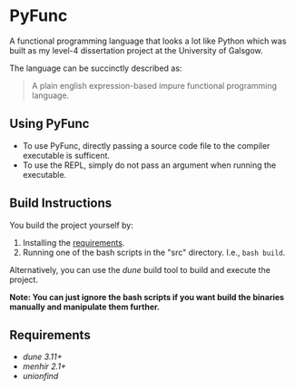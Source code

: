 # PyFunc

A functional programming language that looks a lot like Python which was built as my level-4 dissertation project at the University of Galsgow.

The language can be succinctly described as:
> A plain english expression-based impure functional programming language.

## Using PyFunc

- To use PyFunc, directly passing a source code file to the compiler executable is sufficent.
- To use the REPL, simply do not pass an argument when running the executable.
  
## Build Instructions
You build the project yourself by:
1. Installing the [requirements](#requirements).
2. Running one of the bash scripts in the "src" directory. I.e., ```bash build```.

Alternatively, you can use the *dune* build tool to build and execute the project.

**Note: You can just ignore the bash scripts if you want build the binaries manually and manipulate them further.**

## Requirements
- *dune 3.11+*
- *menhir 2.1+*
- *unionfind*
